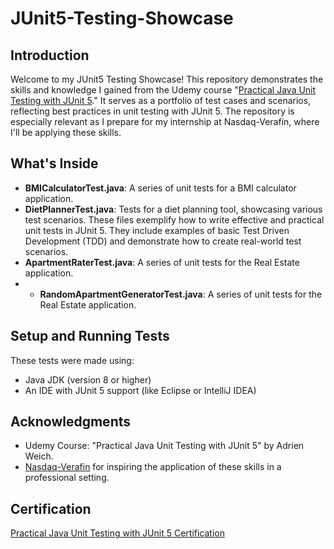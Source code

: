 # JUnit5-Testing-Showcase
## Introduction
Welcome to my JUnit5 Testing Showcase! This repository demonstrates the skills and knowledge I gained from the Udemy course "[Practical Java Unit Testing with JUnit 5](https://www.udemy.com/course/junit5-for-beginners/)." It serves as a portfolio of test cases and scenarios, reflecting best practices in unit testing with JUnit 5. The repository is especially relevant as I prepare for my internship at Nasdaq-Verafin, where I'll be applying these skills.


## What's Inside
- **BMICalculatorTest.java**: A series of unit tests for a BMI calculator application.
- **DietPlannerTest.java**: Tests for a diet planning tool, showcasing various test scenarios.
These files exemplify how to write effective and practical unit tests in JUnit 5. They include examples of basic Test Driven Development (TDD) and demonstrate how to create real-world test scenarios.
- **ApartmentRaterTest.java**: A series of unit tests for the Real Estate application.
- - **RandomApartmentGeneratorTest.java**: A series of unit tests for the Real Estate application.

## Setup and Running Tests
These tests were made using:
- Java JDK (version 8 or higher)
- An IDE with JUnit 5 support (like Eclipse or IntelliJ IDEA)
  
## Acknowledgments
- Udemy Course: "Practical Java Unit Testing with JUnit 5" by Adrien Weich.
- [Nasdaq-Verafin](https://verafin.com/) for inspiring the application of these skills in a professional setting.

## Certification
[Practical Java Unit Testing with JUnit 5 Certification](https://www.udemy.com/certificate/UC-5493c6db-7b3f-42cf-9448-8d5124041c43/)
